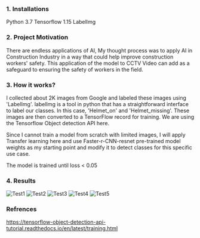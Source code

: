 ### 1. Installations
Python 3.7
Tensorflow 1.15
LabelImg


### 2. Project Motivation
There are endless applications of AI, My thought process was to apply AI in Construction Industry in a way that could help improve construction workers' safety. This application of the model to CCTV Video can add as a safeguard to ensuring the safety of workers in the field. 

### 3. How it works?
I collected about 2K images from Google and labeled these images using 'LabelImg'. labelImg is a tool in python that has a straightforward interface to label our classes. In this case, 'Helmet_on' and 'Helmet_missing'. These images are then converted to a TensorFlow record for training. We are using the Tensorflow Object detection API here. 

Since I cannot train a model from scratch with limited images, I will apply Transfer learning here and use Faster-r-CNN-resnet pre-trained model weights as my starting point and modify it to detect classes for this specific use case.

The model is trained until loss < 0.05 

### 4. Results

![Test1](https://github.com/Jayeshm01/AI-in-Construction-Safety/blob/master/PHOTO-2020-03-17-17-46-32%202.jpg)
![Test2](https://github.com/Jayeshm01/AI-in-Construction-Safety/blob/master/PHOTO-2020-03-17-17-46-32%203.jpg)
![Test3](https://github.com/Jayeshm01/AI-in-Construction-Safety/blob/master/PHOTO-2020-03-17-17-46-32%204.jpg)
![Test4](https://github.com/Jayeshm01/AI-in-Construction-Safety/blob/master/PHOTO-2020-03-17-17-46-32.jpg)
![Test5](https://github.com/Jayeshm01/AI-in-Construction-Safety/blob/master/PHOTO-2020-03-17-18-18-45.jpg)


### Refrences

https://tensorflow-object-detection-api-tutorial.readthedocs.io/en/latest/training.html

